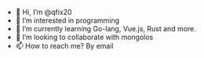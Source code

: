 - 👋 Hi, I’m @qfix20
- 👀 I’m interested in programming 
- 🌱 I’m currently learning Go-lang, Vue.js, Rust and more.
- 💞️ I’m looking to collaborate with mongolos
- 📫 How to reach me? By email

<!---
qfix20/qfix20 is a ✨ special ✨ repository because its `README.md` (this file) appears on your GitHub profile.
You can click the Preview link to take a look at your changes.
--->
